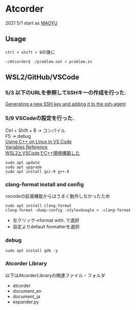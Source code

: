 # Atcorder
2021 5/1 start as [MAOYU](https://atcoder.jp/users/MAOYU)

## Usage
`ctrl + shift + B`の後に
```
~/Atcorder$ ./problem.out < problem.in
```


## WSL2/GitHub/VSCode

### 5/3 以下のURLを参照してSSHキーの作成を行った.
[Generating a new SSH key and adding it to the ssh-agent](https://docs.github.com/en/github/authenticating-to-github/generating-a-new-ssh-key-and-adding-it-to-the-ssh-agent#adding-your-ssh-key-to-the-ssh-agent)

### 5/9 VSCodeの設定を行った.
Ctrl + Shift + B → コンパイル \
F5 → debug \
[Using C++ on Linux in VS Code](https://code.visualstudio.com/docs/cpp/config-linux)\
[Variables Reference](https://code.visualstudio.com/docs/editor/variables-reference)\
[WSL2とVSCodeでC++環境構築した](https://ntk-ta01.hatenablog.com/entry/2020/09/09/181155)

```
sudo apt update
sudo apt upgrade
sudo apt install gcc-9 g++-9
```

### clang-format install and config
vscodeの拡張機能からはうまく動作しなかったため
```
sudo apt install clang-format
clang-format -dump-config -style=Google > .clang-format
```
- 左クリック→format with..で選択
- 設定よりdefault formatterを選択

### debug
```
sudo apt install gdb -y
```


### Atcorder Library
以下はAtcorderLibraryの関連ファイル・フォルダ

- atcorder
- document_en
- document_ja
- expander.py